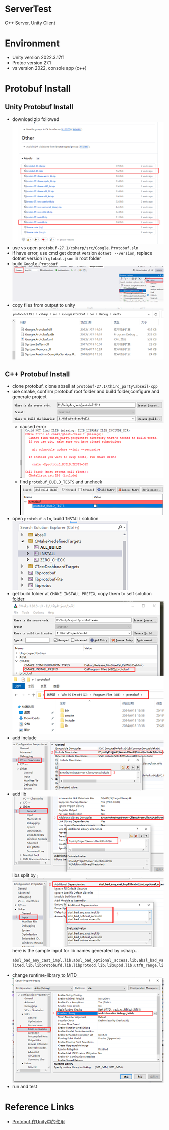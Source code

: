 # ServerTest
C++ Server, Unity Client

# Environment
* Unity version 2022.3.17f1
* Protoc version 27.1
* vs version 2022, console app (c++)

# Protobuf Install
## Unity Protobuf Install
* download zip followed  
  ![1718607107469](image/README/1718607107469.png)
* use vs open `protobuf-27.1/csharp/src/Google.Protobuf.sln`
* if have error, use cmd get dotnet version `dotnet --version`, replace dotnet version in `global.json` in root folder
* build `Google.Protobuf`  
  ![1718607462305](image/README/1718607462305.png)
* copy files from output to unity  
  ![1718607563600](image/README/1718607563600.png)

## C++ Protobuf Install
* clone protobuf, clone abseil at `protobuf-27.1\third_party\abseil-cpp`
* use cmake, confirm protobuf root folder and build folder,configure and generate project  
  ![1718695764015](image/README/1718695764015.png)
  * caused error  
    ![1718696515491](image/README/1718696515491.png)
  * find `protobuf_BUILD_TESTS` and uncheck  
    ![1718696558790](image/README/1718696558790.png)
* open `protobuf.sln`, build `INSTALL` solution  
  ![1718697499779](image/README/1718697499779.png)
* get build folder at `CMAKE_INSTALL_PREFIX`, copy them to self solution folder  
  ![1718697580228](image/README/1718697580228.png)
* add include  
  ![1718697743536](image/README/1718697743536.png)
* add lib  
  ![1718697795614](image/README/1718697795614.png)  
  libs split by `;`
  ![1718697837830](image/README/1718697837830.png)  
  here is the sample input for lib names generated by csharp...  
  ```
  absl_bad_any_cast_impl.lib;absl_bad_optional_access.lib;absl_bad_variant_access.lib;absl_base.lib;absl_city.lib;absl_civil_time.lib;absl_cord.lib;absl_cordz_functions.lib;absl_cordz_handle.lib;absl_cordz_info.lib;absl_cordz_sample_token.lib;absl_cord_internal.lib;absl_crc32c.lib;absl_crc_cord_state.lib;absl_crc_cpu_detect.lib;absl_crc_internal.lib;absl_debugging_internal.lib;absl_demangle_internal.lib;absl_die_if_null.lib;absl_examine_stack.lib;absl_exponential_biased.lib;absl_failure_signal_handler.lib;absl_flags_commandlineflag.lib;absl_flags_commandlineflag_internal.lib;absl_flags_config.lib;absl_flags_internal.lib;absl_flags_marshalling.lib;absl_flags_parse.lib;absl_flags_private_handle_accessor.lib;absl_flags_program_name.lib;absl_flags_reflection.lib;absl_flags_usage.lib;absl_flags_usage_internal.lib;absl_graphcycles_internal.lib;absl_hash.lib;absl_hashtablez_sampler.lib;absl_int128.lib;absl_kernel_timeout_internal.lib;absl_leak_check.lib;absl_log_entry.lib;absl_log_flags.lib;absl_log_globals.lib;absl_log_initialize.lib;absl_log_internal_check_op.lib;absl_log_internal_conditions.lib;absl_log_internal_fnmatch.lib;absl_log_internal_format.lib;absl_log_internal_globals.lib;absl_log_internal_log_sink_set.lib;absl_log_internal_message.lib;absl_log_internal_nullguard.lib;absl_log_internal_proto.lib;absl_log_severity.lib;absl_log_sink.lib;absl_low_level_hash.lib;absl_malloc_internal.lib;absl_periodic_sampler.lib;absl_random_distributions.lib;absl_random_internal_distribution_test_util.lib;absl_random_internal_platform.lib;absl_random_internal_pool_urbg.lib;absl_random_internal_randen.lib;absl_random_internal_randen_hwaes.lib;absl_random_internal_randen_hwaes_impl.lib;absl_random_internal_randen_slow.lib;absl_random_internal_seed_material.lib;absl_random_seed_gen_exception.lib;absl_random_seed_sequences.lib;absl_raw_hash_set.lib;absl_raw_logging_internal.lib;absl_scoped_set_env.lib;absl_spinlock_wait.lib;absl_stacktrace.lib;absl_status.lib;absl_statusor.lib;absl_strerror.lib;absl_strings.lib;absl_strings_internal.lib;absl_string_view.lib;absl_str_format_internal.lib;absl_symbolize.lib;absl_synchronization.lib;absl_throw_delegate.lib;absl_time.lib;absl_time_zone.lib;absl_vlog_config_internal.lib;libprotobuf-lited.lib;libprotobufd.lib;libprotocd.lib;libupbd.lib;utf8_range.lib;utf8_validity.lib;
  ```
* change runtime-library to MTD  
  ![1718698048666](image/README/1718698048666.png)
* run and test

# Reference Links
* [Protobuf 在Unity中的使用](https://blog.csdn.net/weixin_42498461/article/details/122719169)

